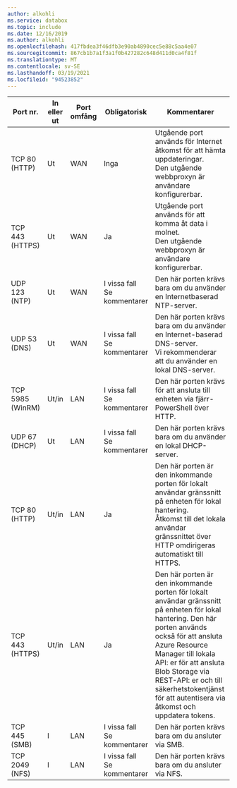 ```yaml
---
author: alkohli
ms.service: databox
ms.topic: include
ms.date: 12/16/2019
ms.author: alkohli
ms.openlocfilehash: 417fbdea3f46dfb3e90ab4890cec5e88c5aa4e07
ms.sourcegitcommit: 867cb1b7a1f3a1f0b427282c648d411d0ca4f81f
ms.translationtype: MT
ms.contentlocale: sv-SE
ms.lasthandoff: 03/19/2021
ms.locfileid: "94523852"
---
```

| Port nr.| In eller ut | Port omfång| Obligatorisk | Kommentarer |
|---------|-----------|-----------|----------|-------|
| TCP 80 (HTTP)|Ut|WAN |Inga|Utgående port används för Internet åtkomst för att hämta uppdateringar. <br>Den utgående webbproxyn är användare konfigurerbar. |
| TCP 443 (HTTPS)|Ut|WAN|Ja|Utgående port används för att komma åt data i molnet.<br>Den utgående webbproxyn är användare konfigurerbar.|
| UDP 123 (NTP)|Ut|WAN|I vissa fall<br>Se kommentarer|Den här porten krävs bara om du använder en Internetbaserad NTP-server.  |   
| UDP 53 (DNS)|Ut|WAN|I vissa fall<br>Se kommentarer|Den här porten krävs bara om du använder en Internet-baserad DNS-server.<br>Vi rekommenderar att du använder en lokal DNS-server. |
| TCP 5985 (WinRM)|Ut/in|LAN|I vissa fall<br>Se kommentarer|Den här porten krävs för att ansluta till enheten via fjärr-PowerShell över HTTP.  |
| UDP 67 (DHCP)|Ut|LAN|I vissa fall<br>Se kommentarer|Den här porten krävs bara om du använder en lokal DHCP-server.  |
| TCP 80 (HTTP)|Ut/in|LAN|Ja|Den här porten är den inkommande porten för lokalt användar gränssnitt på enheten för lokal hantering. <br>Åtkomst till det lokala användar gränssnittet över HTTP omdirigeras automatiskt till HTTPS.  |
| TCP 443 (HTTPS)|Ut/in|LAN|Ja|Den här porten är den inkommande porten för lokalt användar gränssnitt på enheten för lokal hantering. Den här porten används också för att ansluta Azure Resource Manager till lokala API: er för att ansluta Blob Storage via REST-API: er och till säkerhetstokentjänst för att autentisera via åtkomst och uppdatera tokens.|
| TCP 445 (SMB)|I|LAN|I vissa fall<br>Se kommentarer|Den här porten krävs bara om du ansluter via SMB. |
| TCP 2049 (NFS)|I|LAN|I vissa fall<br>Se kommentarer|Den här porten krävs bara om du ansluter via NFS. |


